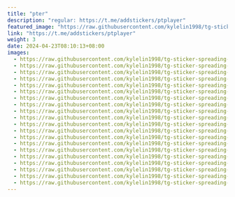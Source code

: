 ```yaml
---
title: "pter"
description: "regular: https://t.me/addstickers/ptplayer"
featured_image: "https://raw.githubusercontent.com/kylelin1998/tg-sticker-spreading-worldwide-images/main/img/ae1a8338-2d55-42b6-aecf-109d83651c64.jpg"
link: "https://t.me/addstickers/ptplayer"
weight: 3
date: 2024-04-23T08:10:13+08:00
images:
  - https://raw.githubusercontent.com/kylelin1998/tg-sticker-spreading-worldwide-images/main/img/ae1a8338-2d55-42b6-aecf-109d83651c64.jpg
  - https://raw.githubusercontent.com/kylelin1998/tg-sticker-spreading-worldwide-images/main/img/3170211d-6bed-4c1d-b10f-95de7145ec59.jpg
  - https://raw.githubusercontent.com/kylelin1998/tg-sticker-spreading-worldwide-images/main/img/72ccc2fb-d764-4ef2-bf23-e3109075f22f.jpg
  - https://raw.githubusercontent.com/kylelin1998/tg-sticker-spreading-worldwide-images/main/img/6d450eb6-25d8-4235-9f7b-370776feadc5.jpg
  - https://raw.githubusercontent.com/kylelin1998/tg-sticker-spreading-worldwide-images/main/img/86b29028-7b1a-46b2-bc39-da4e20ded2bb.jpg
  - https://raw.githubusercontent.com/kylelin1998/tg-sticker-spreading-worldwide-images/main/img/2d202d91-8daa-4ab1-8f0c-06b941852119.jpg
  - https://raw.githubusercontent.com/kylelin1998/tg-sticker-spreading-worldwide-images/main/img/14a28868-2208-43cc-8bfe-ab759361499e.jpg
  - https://raw.githubusercontent.com/kylelin1998/tg-sticker-spreading-worldwide-images/main/img/2ba3a3af-6f88-40c2-8d2c-65692fe3ffbb.jpg
  - https://raw.githubusercontent.com/kylelin1998/tg-sticker-spreading-worldwide-images/main/img/2f37449e-0c16-4758-990a-a10c7fc034a0.jpg
  - https://raw.githubusercontent.com/kylelin1998/tg-sticker-spreading-worldwide-images/main/img/4933dcfb-75b3-4cfc-aa3e-b3f5124c58eb.jpg
  - https://raw.githubusercontent.com/kylelin1998/tg-sticker-spreading-worldwide-images/main/img/ae31ff85-cfc6-47cd-929e-53656c3a86c7.jpg
  - https://raw.githubusercontent.com/kylelin1998/tg-sticker-spreading-worldwide-images/main/img/61feda82-e488-4233-a415-8f651eae8c25.jpg
  - https://raw.githubusercontent.com/kylelin1998/tg-sticker-spreading-worldwide-images/main/img/d88ace38-ce5d-460d-8de5-a18cb5e97061.jpg
  - https://raw.githubusercontent.com/kylelin1998/tg-sticker-spreading-worldwide-images/main/img/5059e4fe-d52b-4ee5-a898-8e52708ccb37.jpg
  - https://raw.githubusercontent.com/kylelin1998/tg-sticker-spreading-worldwide-images/main/img/4bdd8495-b8ed-411f-a35d-04ef027bc924.jpg
  - https://raw.githubusercontent.com/kylelin1998/tg-sticker-spreading-worldwide-images/main/img/54137b28-0f2d-4a22-9caa-aeeb4cd92da1.jpg
  - https://raw.githubusercontent.com/kylelin1998/tg-sticker-spreading-worldwide-images/main/img/a15d087d-6ac5-4e25-be16-a736dcb1cd56.jpg
  - https://raw.githubusercontent.com/kylelin1998/tg-sticker-spreading-worldwide-images/main/img/dde373e7-a99c-45fa-86e9-5c0caa16eeca.jpg
  - https://raw.githubusercontent.com/kylelin1998/tg-sticker-spreading-worldwide-images/main/img/340b0dcf-7784-45d5-b3d3-b13e0c3ebff2.jpg
  - https://raw.githubusercontent.com/kylelin1998/tg-sticker-spreading-worldwide-images/main/img/2bce0395-54b7-4504-892f-0305ab46bb1e.jpg
---
```

